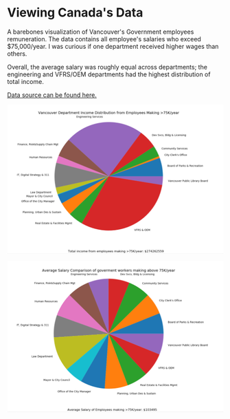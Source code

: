 # Viewing Canada's Data

A barebones visualization of Vancouver's Government employees remuneration. The data contains all employee's salaries who exceed $75,000/year. I was curious if one department received higher wages than others.

Overall, the average salary was roughly equal across departments; the engineering and VFRS/OEM departments had the highest distribution of total income.

[Data source can be found here.](https://data.vancouver.ca/datacatalogue/employeeRemunerationExpensesOver75k.htm)

![income distribution](https://github.com/krisbuote/vancouver-data-fun/blob/master/images/Income_Distribution.png)

![salary comparison](https://github.com/krisbuote/vancouver-data-fun/blob/master/images/Average_Salary_Comparison.png)

